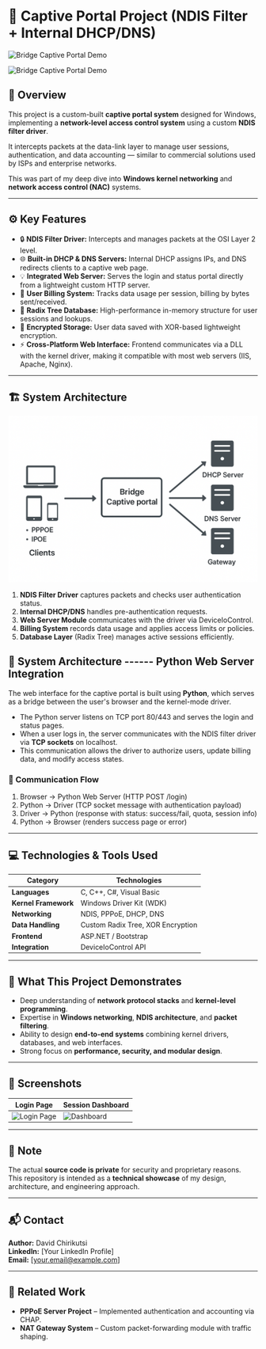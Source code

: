 # 🧩 Captive Portal Project (NDIS Filter + Internal DHCP/DNS)

![Bridge Captive Portal Demo](images/captive_portal.png)


![Bridge Captive Portal Demo](images/GUI.png)

## 📖 Overview
This project is a custom-built **captive portal system** designed for Windows, implementing a **network-level access control system** using a custom **NDIS filter driver**.

It intercepts packets at the data-link layer to manage user sessions, authentication, and data accounting — similar to commercial solutions used by ISPs and enterprise networks.

This was part of my deep dive into **Windows kernel networking** and **network access control (NAC)** systems.

---

## ⚙️ Key Features
- 🔒 **NDIS Filter Driver:** Intercepts and manages packets at the OSI Layer 2 level.
- 🌐 **Built-in DHCP & DNS Servers:** Internal DHCP assigns IPs, and DNS redirects clients to a captive web page.
- 💡 **Integrated Web Server:** Serves the login and status portal directly from a lightweight custom HTTP server.
- 🧮 **User Billing System:** Tracks data usage per session, billing by bytes sent/received.
- 🧠 **Radix Tree Database:** High-performance in-memory structure for user sessions and lookups.
- 🧾 **Encrypted Storage:** User data saved with XOR-based lightweight encryption.
- ⚡ **Cross-Platform Web Interface:** Frontend communicates via a DLL with the kernel driver, making it compatible with most web servers (IIS, Apache, Nginx).

---

## 🏗️ System Architecture

![Architecture Diagram](images/architecture.png)

1. **NDIS Filter Driver** captures packets and checks user authentication status.  
2. **Internal DHCP/DNS** handles pre-authentication requests.  
3. **Web Server Module** communicates with the driver via DeviceIoControl.  
4. **Billing System** records data usage and applies access limits or policies.  
5. **Database Layer** (Radix Tree) manages active sessions efficiently.


## 🐍 System Architecture ------ Python Web Server Integration

The web interface for the captive portal is built using **Python**, which serves as a bridge between the user's browser and the kernel-mode driver.

- The Python server listens on TCP port 80/443 and serves the login and status pages.
- When a user logs in, the server communicates with the NDIS filter driver via **TCP sockets** on localhost.
- This communication allows the driver to authorize users, update billing data, and modify access states.

### 🔌 Communication Flow

1. Browser → Python Web Server (HTTP POST /login)
2. Python → Driver (TCP socket message with authentication payload)
3. Driver → Python (response with status: success/fail, quota, session info)
4. Python → Browser (renders success page or error)

---

## 💻 Technologies & Tools Used
| Category | Technologies |
|-----------|---------------|
| **Languages** | C, C++, C#, Visual Basic |
| **Kernel Framework** | Windows Driver Kit (WDK) |
| **Networking** | NDIS, PPPoE, DHCP, DNS |
| **Data Handling** | Custom Radix Tree, XOR Encryption |
| **Frontend** | ASP.NET / Bootstrap |
| **Integration** | DeviceIoControl API |

---

## 🎯 What This Project Demonstrates
- Deep understanding of **network protocol stacks** and **kernel-level programming**.  
- Expertise in **Windows networking**, **NDIS architecture**, and **packet filtering**.  
- Ability to design **end-to-end systems** combining kernel drivers, databases, and web interfaces.  
- Strong focus on **performance, security, and modular design**.

---

## 📸 Screenshots

| Login Page | Session Dashboard |
|-------------|------------------|
| ![Login Page](images/login_page.png) | ![Dashboard](images/dashboard.png) |

---

## 🔐 Note
The actual **source code is private** for security and proprietary reasons.  
This repository is intended as a **technical showcase** of my design, architecture, and engineering approach.

---

## 📬 Contact
**Author:** David Chirikutsi  
**LinkedIn:** [Your LinkedIn Profile]  
**Email:** [your.email@example.com]

---

## 🧠 Related Work
- **PPPoE Server Project** – Implemented authentication and accounting via CHAP.
- **NAT Gateway System** – Custom packet-forwarding module with traffic shaping.
